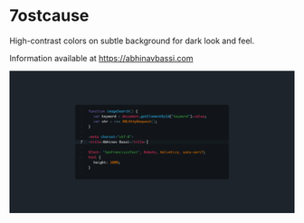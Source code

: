 # 7ostcause

High-contrast colors on subtle background for dark look and feel.

Information available at https://abhinavbassi.com

![preview](images/preview.png)
